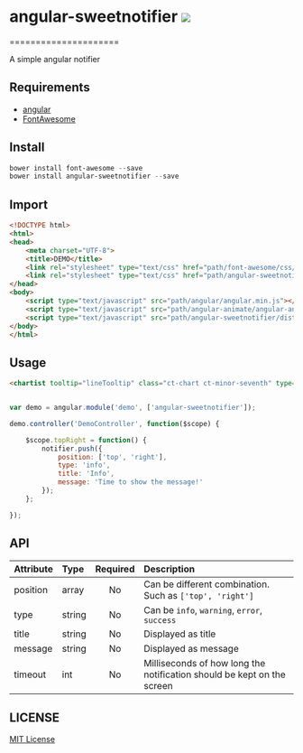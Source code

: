 # angular-sweetnotifier ![](http://img.shields.io/badge/bower_module-v1.0.0-green.svg) #
=====================

A simple angular notifier

## Requirements ##

- [angular][angular-url]
- [FontAwesome][fontawesome-url]



## Install ##

```powershell
bower install font-awesome --save
bower install angular-sweetnotifier --save
```

## Import ##

```html
<!DOCTYPE html>
<html>
<head>
    <meta charset="UTF-8">
    <title>DEMO</title>
    <link rel="stylesheet" type="text/css" href="path/font-awesome/css/font-awesome.min.css">
    <link rel="stylesheet" type="text/css" href="path/angular-sweetnotifier/dist/angular-sweetnotifier.min.css">
</head>
<body>
    <script type="text/javascript" src="path/angular/angular.min.js"></script>
    <script type="text/javascript" src="path/angular-animate/angular-animate.min.js"></script>
    <script type="text/javascript" src="path/angular-sweetnotifier/dist/angular-sweetnotifier.min.js"></script>
</body>
</html>
```

## Usage ##

```html
<chartist tooltip="lineTooltip" class="ct-chart ct-minor-seventh" type="Bar" data="barData" options="barOpts"></chartist>
```

```javascript

var demo = angular.module('demo', ['angular-sweetnotifier']);

demo.controller('DemoController', function($scope) {

    $scope.topRight = function() {
        notifier.push({
            position: ['top', 'right'],
            type: 'info',
            title: 'Info',
            message: 'Time to show the message!'
        });
    };

});
```

## API ##

| Attribute        | Type           | Required  | Description |
| :------------- |:-------------| :-----:| :-----|
| position | array | No | Can be different combination. Such as `['top', 'right']` |
| type | string | No | Can be `info`, `warning`, `error`, `success` |
| title | string | No | Displayed as title |
| message | string | No | Displayed as message |
| timeout | int | No | Milliseconds of how long the notification should be kept on the screen |


## LICENSE ##

[MIT License](https://raw.githubusercontent.com/leftstick/angular-sweetnotifier/master/LICENSE)


[angular-url]: https://angularjs.org/
[fontawesome-url]: http://fontawesome.io/